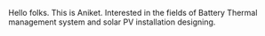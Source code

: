 Hello folks. This is Aniket. Interested in the fields of Battery Thermal management system and solar PV installation designing.
